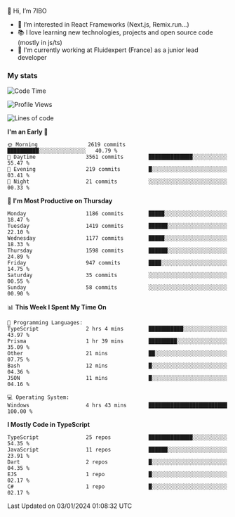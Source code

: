 👋 Hi, I’m 7IBO

- 👀 I’m interested in React Frameworks (Next.js, Remix.run...)
- 📚 I love learning new technologies, projects and open source code (mostly in js/ts)
- 💼 I'm currently working at Fluidexpert (France) as a junior lead developer

### My stats
<!--START_SECTION:waka-->
![Code Time](http://img.shields.io/badge/Code%20Time-392%20hrs%2025%20mins-blue)

![Profile Views](http://img.shields.io/badge/Profile%20Views-0-blue)

![Lines of code](https://img.shields.io/badge/From%20Hello%20World%20I%27ve%20Written-7.4%20million%20lines%20of%20code-blue)

**I'm an Early 🐤** 

```text
🌞 Morning                2619 commits        ██████████░░░░░░░░░░░░░░░   40.79 % 
🌆 Daytime                3561 commits        ██████████████░░░░░░░░░░░   55.47 % 
🌃 Evening                219 commits         █░░░░░░░░░░░░░░░░░░░░░░░░   03.41 % 
🌙 Night                  21 commits          ░░░░░░░░░░░░░░░░░░░░░░░░░   00.33 % 
```
📅 **I'm Most Productive on Thursday** 

```text
Monday                   1186 commits        █████░░░░░░░░░░░░░░░░░░░░   18.47 % 
Tuesday                  1419 commits        ██████░░░░░░░░░░░░░░░░░░░   22.10 % 
Wednesday                1177 commits        █████░░░░░░░░░░░░░░░░░░░░   18.33 % 
Thursday                 1598 commits        ██████░░░░░░░░░░░░░░░░░░░   24.89 % 
Friday                   947 commits         ████░░░░░░░░░░░░░░░░░░░░░   14.75 % 
Saturday                 35 commits          ░░░░░░░░░░░░░░░░░░░░░░░░░   00.55 % 
Sunday                   58 commits          ░░░░░░░░░░░░░░░░░░░░░░░░░   00.90 % 
```


📊 **This Week I Spent My Time On** 

```text
💬 Programming Languages: 
TypeScript               2 hrs 4 mins        ███████████░░░░░░░░░░░░░░   43.97 % 
Prisma                   1 hr 39 mins        █████████░░░░░░░░░░░░░░░░   35.09 % 
Other                    21 mins             ██░░░░░░░░░░░░░░░░░░░░░░░   07.75 % 
Bash                     12 mins             █░░░░░░░░░░░░░░░░░░░░░░░░   04.36 % 
JSON                     11 mins             █░░░░░░░░░░░░░░░░░░░░░░░░   04.16 % 

💻 Operating System: 
Windows                  4 hrs 43 mins       █████████████████████████   100.00 % 
```

**I Mostly Code in TypeScript** 

```text
TypeScript               25 repos            ██████████████░░░░░░░░░░░   54.35 % 
JavaScript               11 repos            ██████░░░░░░░░░░░░░░░░░░░   23.91 % 
Dart                     2 repos             █░░░░░░░░░░░░░░░░░░░░░░░░   04.35 % 
EJS                      1 repo              █░░░░░░░░░░░░░░░░░░░░░░░░   02.17 % 
C#                       1 repo              █░░░░░░░░░░░░░░░░░░░░░░░░   02.17 % 
```




 Last Updated on 03/01/2024 01:08:32 UTC
<!--END_SECTION:waka-->
